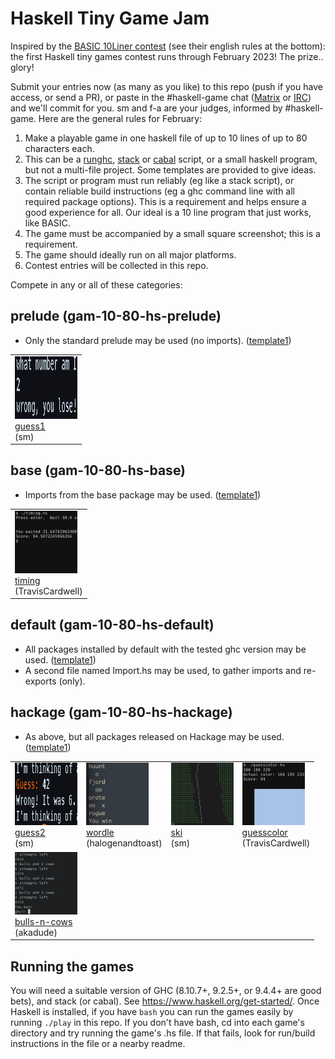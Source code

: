 # Haskell Tiny Game Jam

Inspired by the [BASIC 10Liner contest](https://www.homeputerium.de) (see their english rules at the bottom):
the first Haskell tiny games contest runs through February 2023!
The prize.. glory! <!-- and advancing the Haskell game dev craft -->

[Matrix]: https://matrix.to/#/#haskell-game:matrix.org
[IRC]:    https://web.libera.chat/#haskell-game

Submit your entries now (as many as you like) to this repo
(push if you have access, or send a PR),
or paste in the #haskell-game chat ([Matrix] or [IRC]) and we'll commit for you.
sm and f-a are your judges, informed by #haskell-game.
Here are the general rules for February:

1. Make a playable game in one haskell file of up to 10 lines of up to 80 characters each.
2. This can be a [runghc], [stack] or [cabal] script, or a small haskell program, but not a multi-file project.
   Some templates are provided to give ideas.
3. The script or program must run reliably (eg like a stack script),
   or contain reliable build instructions (eg a ghc command line with all required package options).
   This is a requirement and helps ensure a good experience for all.
   Our ideal is a 10 line program that just works, like BASIC.
4. The game must be accompanied by a small square screenshot; this is a requirement.
5. The game should ideally run on all major platforms.
6. Contest entries will be collected in this repo.

[runghc]: https://downloads.haskell.org/ghc/latest/docs/users_guide/runghc.html
[stack]:  https://docs.haskellstack.org/en/stable/script_command
[cabal]:  https://cabal.readthedocs.io/en/3.6/cabal-commands.html#cabal-v2-run

Compete in any or all of these categories:

## prelude (gam-10-80-hs-prelude)

- Only the standard prelude may be used (no imports). ([template1](prelude/template1.hs))

<table><tr>
<td><a href="prelude/guess1.hs"><img src="prelude/guess1.png" width=100 height=100><br>guess1</a><br>(sm)</td>
</tr></table>

## base (gam-10-80-hs-base)

- Imports from the base package may be used. ([template1](base/template1.hs))

<table><tr>
<td><a href="base/timing"><img src="base/timing/timing.png" width=100 height=100><br>timing</a><br>(TravisCardwell)</td>
</tr></table>

## default (gam-10-80-hs-default)

- All packages installed by default with the tested ghc version may be used. ([template1](default/template1.hs))
- A second file named Import.hs may be used, to gather imports and re-exports (only).

## hackage (gam-10-80-hs-hackage)

- As above, but all packages released on Hackage may be used. ([template1](hackage/template1.hs))

<table>
<tr>
<td><a href="hackage/guess2.hs"><img src="hackage/guess2.png" width=100 height=100><br>guess2</a><br>(sm)</td>
<td><a href="hackage/wordle.hs"><img src="hackage/wordle.png" width=100 height=100><br>wordle</a><br>(halogenandtoast)</td>
<td><a href="hackage/ski/ski.hs"><img src="hackage/ski/ski.png" width=100 height=100><br>ski</a><br>(sm)</td>
<td><a href="hackage/guesscolor"><img src="hackage/guesscolor/guesscolor.png" width=100 height=100><br>guesscolor</a><br>(TravisCardwell)</td>
</tr>
<tr>
<td><a href="hackage/bulls-n-cows.hs"><img src="hackage/bulls-n-cows.png" width=100 height=100><br>bulls-n-cows</a><br>(akadude)</td>
</tr>
</table>

## Running the games

You will need a suitable version of GHC (8.10.7+, 9.2.5+, or 9.4.4+ are good bets), and stack (or cabal).
See <https://www.haskell.org/get-started/>.
Once Haskell is installed, if you have `bash` you can run the games easily by running `./play` in this repo.
If you don't have bash, cd into each game's directory and try running the game's .hs file.
If that fails, look for run/build instructions in the file or a nearby readme.
